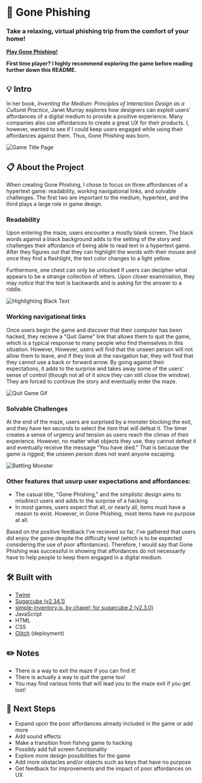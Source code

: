 # 🎣 Gone Phishing 
### Take a relaxing, virtual phishing trip from the comfort of your home!  
  
**<a href="https://gone-phishing.glitch.me/">Play Gone Phishing!</a>**

**First time player? I highly recommend exploring the game before reading further down this README.**  

## 💡 Intro
  
In her book, *Inventing the Medium: Principles of Interaction Design as a Cultural Practice*, Janet Murray explores how designers can exploit users’ affordances of a digital medium to provide a positive experience. Many companies also use affordances to create a great UX for their products. I, however, wanted to see if I could keep users engaged while using their affordances against them. Thus, Gone Phishing was born.

![Game Title Page](https://user-images.githubusercontent.com/71287285/126561550-19f04dec-6875-47ef-bee0-7d48d2247d2d.PNG)

## 📋 About the Project

When creating Gone Phishing, I chose to focus on three affordances of a hypertext game: readability, working navigational links, and solvable challenges. The first two are important to the medium, hypertext, and the third plays a large role in game design. 

### Readability
Upon entering the maze, users encounter a mostly blank screen. The black words against a black background adds to the setting of the story and challenges their affordance of being able to read text in a hypertext game. After they figures out that they can highlight the words with their mouse and once they find a flashlight, the text color changes to a light yellow. 

Furthermore, one chest can only be unlocked if users can decipher what appears to be a strange collection of letters. Upon closer examiniation, they may notice that the text is backwards and is asking for the answer to a riddle.

![Highlighting Black Text](https://user-images.githubusercontent.com/71287285/126562024-62f1ecdf-b01d-4548-b1ec-ba2dccf2dbac.gif)

### Working navigational links
Once users begin the game and discover that their computer has been hacked, they recieve a "Quit Game" link that allows them to quit the game, which is a typical response to many people who find themselves in this situation. However, However, users will find that the unseen person will not allow them to leave, and if they look at the navigation bar, they will find that they cannot use a back or forward arrow. By going against their expectations, it adds to the surprise and takes away some of the users’ sense of control (though not all of it since they can still close the window). They are forced to continue the story and eventually enter the maze.

![Quit Game Gif](https://user-images.githubusercontent.com/71287285/126561244-cc1c8ee8-4f63-4913-aa8f-fd00392c88d7.gif)  

### Solvable Challenges
At the end of the maze, users are surprised by a monster blocking the exit, and they have ten seconds to select the item that will defeat it. The timer creates a sense of urgency and tension as users reach the climax of their experience.  However, no matter what objects they use, they cannot defeat it and eventually receive the message “You have died." That is because the game is rigged; the unseen person does not want anyone escaping.

![Battling Monster](https://user-images.githubusercontent.com/71287285/126562339-e3cee337-ee1b-4dbd-88e0-1449fefbbc0e.gif)

### Other features that usurp user expectations and affordances:
* The casual title, "Gone Phishing," and the simplistic design aims to misdirect users and adds to the surprise of a hacking
* In most games, users expect that all, or nearly all, items must have a reason to exist. However, in Gone Phishing, most items have no purpose at all.

Based on the positive feedback I've recieved so far, I've gathered that users did enjoy the game despite the difficulty level (which is to be expected considering the use of poor affordances). Therefore, I would say that Gone Phishing was successful in showing that affordances do not necessarily have to help people to keep them engaged in a digital medium.

## 🛠️ Built with 
* <a href="https://twinery.org/">Twine</a>
* <a href="https://www.motoslave.net/sugarcube/2/docs/">Sugarcube (v2.34.1)</a>
* <a href="https://github.com/ChapelR/simple-inventory">simple-inventory.js, by chapel; for sugarcube 2 (v2.3.0)</a>
* JavaScript
* HTML
* CSS
* <a href="https://glitch.com/">Glitch</a> (deployment)

## ✏️ Notes 
* There is a way to exit the maze if you can find it!
* There is actually a way to quit the game too!
* You may find various hints that will lead you to the maze exit if you get lost!

## 📌 Next Steps
* Expand upon the poor affordances already included in the game or add more
* Add sound effects
* Make a transition from fishing game to hacking
* Possibly add full screen functionality
* Explore more design possibilities for the game
* Add more obstacles and/or objects such as keys that have no purpose
* Get feedback for improvements and the impact of poor affordances on UX
